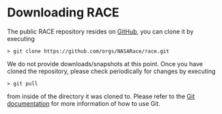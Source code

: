 # Downloading RACE

The public RACE repository resides on [GitHub][github], you can clone it by executing

    > git clone https://github.com/orgs/NASARace/race.git

We do not provide downloads/snapshots at this point. Once you have cloned the repository, please
check periodically for changes by executing

    > git pull

from inside of the directory it was cloned to. Please refer to the [Git
documentation][git-doc] for more information of how to use Git.


[git-doc]: https://git-scm.com/book/en/v2
[github]: https://github.com/
